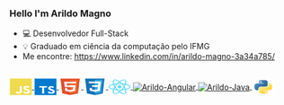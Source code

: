 ### Hello I'm Arildo Magno

- :computer: Desenvolvedor Full-Stack
- :bulb: Graduado em ciência da computação pelo IFMG
- Me encontre: https://www.linkedin.com/in/arildo-magno-3a34a785/


 <div>
  <a href="https://github.com/ArildoMagno">
   <!-- 
 <img height="180em" src="https://github-readme-stats.vercel.app/api?username=ArildoMagno&show_icons=true&theme=dark&include_all_commits=true&count_private=true"/>
  <img height="180em" src="https://github-readme-stats.vercel.app/api/top-langs/?username=ArildoMagno&layout=compact&langs_count=7&theme=dark"/>
  -->
 
</div>
  
<div style="display: inline_block"><br>
  <img align="center" alt="Arildo-Js" height="30" width="40" src="https://raw.githubusercontent.com/devicons/devicon/master/icons/javascript/javascript-plain.svg">
  <img align="center" alt="Arildo-Ts" height="30" width="40" src="https://raw.githubusercontent.com/devicons/devicon/master/icons/typescript/typescript-plain.svg">
  <img align="center" alt="Arildo-HTML" height="30" width="40" src="https://raw.githubusercontent.com/devicons/devicon/master/icons/html5/html5-original.svg">
  <img align="center" alt="Arildo-CSS" height="30" width="40" src="https://raw.githubusercontent.com/devicons/devicon/master/icons/css3/css3-original.svg">
  <img align="center" alt="Arildo-React" height="30" width="40" src="https://raw.githubusercontent.com/devicons/devicon/master/icons/react/react-original.svg">
  <img align="center" alt="Arildo-Angular" height="30" width="40" src="https://cdn.jsdelivr.net/gh/devicons/devicon/icons/angularjs/angularjs-original.svg" />
  <img align="center" alt="Arildo-Java" height="30" width="40" src="https://cdn.jsdelivr.net/gh/devicons/devicon/icons/java/java-original.svg" />
 <img align="center" alt="Arildo-Python" height="30" width="40" src="https://raw.githubusercontent.com/devicons/devicon/master/icons/python/python-original.svg">
  
 
</div>
  
   ##
